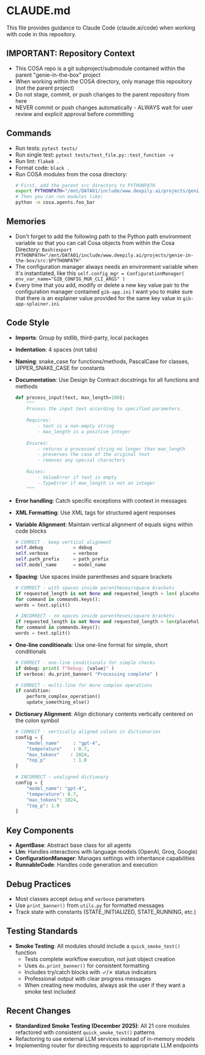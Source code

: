 # CLAUDE.md

This file provides guidance to Claude Code (claude.ai/code) when working with code in this repository.

## IMPORTANT: Repository Context
- This COSA repo is a git subproject/submodule contained within the parent "genie-in-the-box" project
- When working within the COSA directory, only manage this repository (not the parent project)
- Do not stage, commit, or push changes to the parent repository from here
- NEVER commit or push changes automatically - ALWAYS wait for user review and explicit approval before committing

## Commands
- Run tests: `pytest tests/`
- Run single test: `pytest tests/test_file.py::test_function -v`
- Run lint: `flake8 .`
- Format code: `black .`
- Run COSA modules from the cosa directory:
  ```bash
  # First, add the parent src directory to PYTHONPATH
  export PYTHONPATH="/mnt/DATA01/include/www.deepily.ai/projects/genie-in-the-box/src:$PYTHONPATH"
  # Then you can run modules like:
  python -m cosa.agents.foo_bar
  ```

## Memories
- Don't forget to add the following path to the Python path environment variable so that you can call Cosa objects from within the Cosa Directory: `Bash(export PYTHONPATH="/mnt/DATA01/include/www.deepily.ai/projects/genie-in-the-box/src:$PYTHONPATH"`
- The configuration manager always needs an environment variable when it's instantiated, like this `self.config_mgr = ConfigurationManager( env_var_name="GIB_CONFIG_MGR_CLI_ARGS" )`
- Every time that you add, modify or delete a new key value pair to the configuration manager contained `gib-app.ini` I want you to make sure that there is an explainer value provided for the same key value in `gib-app-splainer.ini`

## Code Style
- **Imports**: Group by stdlib, third-party, local packages
- **Indentation**: 4 spaces (not tabs)
- **Naming**: snake_case for functions/methods, PascalCase for classes, UPPER_SNAKE_CASE for constants
- **Documentation**: Use Design by Contract docstrings for all functions and methods
  ```python
  def process_input(text, max_length=100):
      """
      Process the input text according to specified parameters.
      
      Requires:
          - text is a non-empty string
          - max_length is a positive integer
          
      Ensures:
          - returns a processed string no longer than max_length
          - preserves the case of the original text
          - removes any special characters
          
      Raises:
          - ValueError if text is empty
          - TypeError if max_length is not an integer
      """
  ```
- **Error handling**: Catch specific exceptions with context in messages
- **XML Formatting**: Use XML tags for structured agent responses
- **Variable Alignment**: Maintain vertical alignment of equals signs within code blocks
  ```python
  # CORRECT - keep vertical alignment
  self.debug           = debug
  self.verbose         = verbose
  self.path_prefix     = path_prefix
  self.model_name      = model_name
  ```
- **Spacing**: Use spaces inside parentheses and square brackets
  ```python
  # CORRECT - with spaces inside parentheses/square brackets
  if requested_length is not None and requested_length > len( placeholders ):
  for command in commands.keys():
  words = text.split()
  
  # INCORRECT - no spaces inside parentheses/square brackets
  if requested_length is not None and requested_length > len(placeholders):
  for command in commands.keys():
  words = text.split()
  ```
  
- **One-line conditionals**: Use one-line format for simple, short conditionals
  ```python
  # CORRECT - one-line conditionals for simple checks
  if debug: print( f"Debug: {value}" )
  if verbose: du.print_banner( "Processing complete" )
  
  # CORRECT - multi-line for more complex operations
  if condition:
      perform_complex_operation()
      update_something_else()
  ```
- **Dictionary Alignment**: Align dictionary contents vertically centered on the colon symbol
  ```python
  # CORRECT - vertically aligned colons in dictionaries
  config = {
      "model_name"     : "gpt-4",
      "temperature"    : 0.7,
      "max_tokens"    : 1024,
      "top_p"          : 1.0
  }
  
  # INCORRECT - unaligned dictionary
  config = {
      "model_name": "gpt-4",
      "temperature": 0.7,
      "max_tokens": 1024,
      "top_p": 1.0
  }
  ```

## Key Components
- **AgentBase**: Abstract base class for all agents
- **Llm**: Handles interactions with language models (OpenAI, Groq, Google)
- **ConfigurationManager**: Manages settings with inheritance capabilities
- **RunnableCode**: Handles code generation and execution

## Debug Practices
- Most classes accept `debug` and `verbose` parameters
- Use `print_banner()` from `utils.py` for formatted messages
- Track state with constants (STATE_INITIALIZED, STATE_RUNNING, etc.)

## Testing Standards
- **Smoke Testing**: All modules should include a `quick_smoke_test()` function
  - Tests complete workflow execution, not just object creation
  - Uses `du.print_banner()` for consistent formatting
  - Includes try/catch blocks with ✓/✗ status indicators
  - Professional output with clear progress messages
  - When creating new modules, always ask the user if they want a smoke test included

## Recent Changes
- **Standardized Smoke Testing (December 2025)**: All 21 core modules refactored with consistent `quick_smoke_test()` patterns
- Refactoring to use external LLM services instead of in-memory models
- Implementing router for directing requests to appropriate LLM endpoints